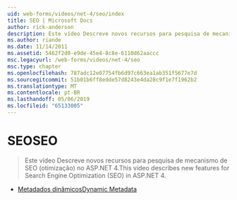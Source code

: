 ```yaml
---
uid: web-forms/videos/net-4/seo/index
title: SEO | Microsoft Docs
author: rick-anderson
description: Este vídeo Descreve novos recursos para pesquisa de mecanismo de SEO (otimização) no ASP.NET 4.
ms.author: riande
ms.date: 11/14/2011
ms.assetid: 5462f2d0-e9de-45e4-8c8e-6110d62aaccc
msc.legacyurl: /web-forms/videos/net-4/seo
msc.type: chapter
ms.openlocfilehash: 787adc12e07754fb6d97c663ea1ab351f5677e7d
ms.sourcegitcommit: 51b01b6ff8edde57d8243e4da28c9f1e7f1962b2
ms.translationtype: MT
ms.contentlocale: pt-BR
ms.lasthandoff: 05/06/2019
ms.locfileid: "65133005"
---
```

# <a name="seo"></a><span data-ttu-id="8d2b9-103">SEO</span><span class="sxs-lookup"><span data-stu-id="8d2b9-103">SEO</span></span>

> <span data-ttu-id="8d2b9-104">Este vídeo Descreve novos recursos para pesquisa de mecanismo de SEO (otimização) no ASP.NET 4.</span><span class="sxs-lookup"><span data-stu-id="8d2b9-104">This video describes new features for Search Engine Optimization (SEO) in ASP.NET 4.</span></span>

- [<span data-ttu-id="8d2b9-105">Metadados dinâmicos</span><span class="sxs-lookup"><span data-stu-id="8d2b9-105">Dynamic Metadata</span></span>](aspnet-4-quick-hit-dynamic-metadata.md)
